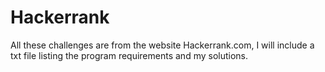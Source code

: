 # Hackerrank

All these challenges are from the website Hackerrank.com, I will include a txt file listing the
program requirements and my solutions.  
